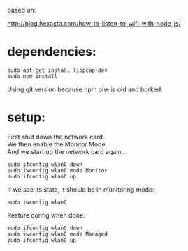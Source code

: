 based on:

<http://blog.hexacta.com/how-to-listen-to-wifi-with-node-js/>


# dependencies:

    sudo apt-get install libpcap-dev
    sudo npm install
    
Using git version because npm one is old and borked.


# setup:

First shut down the network card.  
We then enable the Monitor Mode.  
And we start up the network card again...

    sudo ifconfig wlan0 down
    sudo iwconfig wlan0 mode Monitor
    sudo ifconfig wlan0 up
        

If we see its state, it should be in monitoring mode:

    sudo iwconfig wlan0


Restore config when done:
    
    sudo ifconfig wlan0 down
    sudo iwconfig wlan0 mode Managed
    sudo ifconfig wlan0 up
